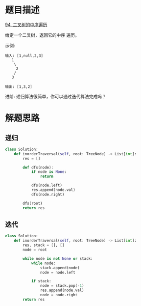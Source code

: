 # 题目描述

[94. 二叉树的中序遍历](https://leetcode-cn.com/problems/binary-tree-inorder-traversal/)

给定一个二叉树，返回它的中序 遍历。

示例:
```
输入: [1,null,2,3]
   1
    \
     2
    /
   3

输出: [1,3,2]
```

进阶: 递归算法很简单，你可以通过迭代算法完成吗？

# 解题思路

## 递归

```python
class Solution:
    def inorderTraversal(self, root: TreeNode) -> List[int]:
        res = []

        def dfs(node):
            if node is None:
                return

            dfs(node.left)
            res.append(node.val)
            dfs(node.right)

        dfs(root)
        return res
```

## 迭代

```python
class Solution:
    def inorderTraversal(self, root: TreeNode) -> List[int]:
        res, stack = [], []
        node = root

        while node is not None or stack:
            while node:
                stack.append(node)
                node = node.left

            if stack:
                node = stack.pop(-1)
                res.append(node.val)
                node = node.right
        return res
```
